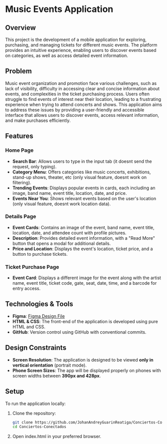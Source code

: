 # Music Events Application

## Overview

This project is the development of a mobile application for exploring, purchasing, and managing tickets for different music events. The platform provides an intuitive experience, enabling users to discover events based on categories, as well as access detailed event information.

## Problem

Music event organization and promotion face various challenges, such as lack of visibility, difficulty in accessing clear and concise information about events, and complexities in the ticket purchasing process. Users often struggle to find events of interest near their location, leading to a frustrating experience when trying to attend concerts and shows. This application aims to address these issues by providing a user-friendly and accessible interface that allows users to discover events, access relevant information, and make purchases efficiently.

## Features

### **Home Page**
- **Search Bar**: Allows users to type in the input tab (it doesnt send the request, only typing).
- **Category Menu**: Offers categories like music concerts, exhibitions, stand-up shows, theater, etc (only visual feature, doesnt work on filtering).
- **Trending Events**: Displays popular events in cards, each including an image, band name, event title, location, date, and price.
- **Events Near You**: Shows relevant events based on the user's location (only visual feature, doesnt work location data).

### **Details Page**
- **Event Cards**: Contains an image of the event, band name, event title, location, date, and attendee count with profile pictures.
- **Description**: Provides detailed event information, with a "Read More" button that opens a modal for additional details.
- **Price and Location**: Displays the event's location, ticket price, and a button to purchase tickets.

### **Ticket Purchase Page**
- **Event Card**: Displays a different image for the event along with the artist name, event title, ticket code, gate, seat, date, time, and a barcode for entry access.

## Technologies & Tools

- **Figma**: [Figma Design File](https://www.figma.com/community/file/1243768936820156796/evento-event-mobile-app)
- **HTML & CSS**: The front-end of the application is developed using pure HTML and CSS.
- **GitHub**: Version control using GitHub with conventional commits.

## Design Constraints

- **Screen Resolution**: The application is designed to be viewed **only in vertical orientation** (portrait mode).
- **Phone Screen Sizes**: The app will be displayed properly on phones with screen widths between **390px and 428px**.

## Setup

To run the application locally:

1. Clone the repository:
   ```bash
   git clone https://github.com/JohanAndreyGuarinReatiga/Conciertos-Conectados
   cd Conciertos-Conectados

2. Open index.html in your preferred browser.

